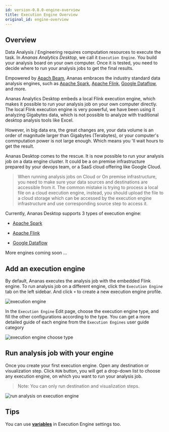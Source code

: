 ```yaml
---
id: version-0.8.0-engine-overview
title: Execution Engine Overview
original_id: engine-overview
---
```


## Overview 

Data Analysis / Engineering requires computation resources to execute the task. In *Ananas Analytics Desktop*, we call it `Execution Engine`. You build your analysis board on your own computer. Once it is tested, you need to decide where to run your analysis jobs to get the final results. 

Empowered by [Apach Beam](https://beam.apache.org/), Ananas embraces the industry standard data analysis engines, such as [Apache Spark](https://spark.apache.org/), [Apache Flink](https://flink.apache.org/), [Google Dataflow](https://cloud.google.com/dataflow/), and more.

Ananas Analytics Desktop embeds a local Flink execution engine, which makes it possible to run your analysis job on your own computer directly. The local Flink execution engine is very powerful, we have been using it analyzing Gigabytes data, which is not possible to analyze with traditional desktop analysis tools like Excel.

However, in big data era, the great changes are, your data volume is an order of magnitude larger than Gigabytes (Terabytes), or your computer's commputation power is not large enough. Which means you 'll wait hours to get the result. 

Ananas Desktop comes to the rescue. It is now possible to run your analysis job on a data engine cluster. It could be a on premise infrastructure prepared by your devops team, or a SaaS cloud offering like Google Cloud. 

> When running analysis jobs on Cloud or On premise infrastructure, you need to make sure your data sources and destinations are accessible from it. The common mistake is trying to process a local file on a cloud execution engine, instead, you should upload the file to a cloud storage which can be accessed by the execution engine infrastructure and use corresponding source step to access it.

Currently, Ananas Desktop supports 3 types of execution engine:

- [Apache Spark](engine-spark)

- [Apache Flink](engine-flink)

- [Google Dataflow](engine-dataflow)

More engines coming soon ...

## Add an execution engine

By default, Ananas executes the analysis job with the embedded Flink engine. To run analysis job on a different engine, click the `Execution Engine` tab on the left sidebar. And click `+` to create a new execution engine profile.

![execution engine](assets/execution_engine_tab.png) 

In the `Execution Engine` Edit page, choose the execution engine type, and fill the other configurations according to the type. You can get a more detailed guide of each engine from the `Execution Engines` user guide category

![execution engine choose type](assets/engine_choose_type.png)

## Run analysis job with your engine

Once you create your first execution engine. Open any destination or visualization step. Click `RUN` button, you will get a drop-down list to choose any execution engine, on which you want to run your analysis job.

> Note: You can only run destination and visualization steps.

![run analysis on execution engine](assets/engine_run.png)

## Tips

You can use [**variables**](variable-overview) in Execution Engine settings too.

